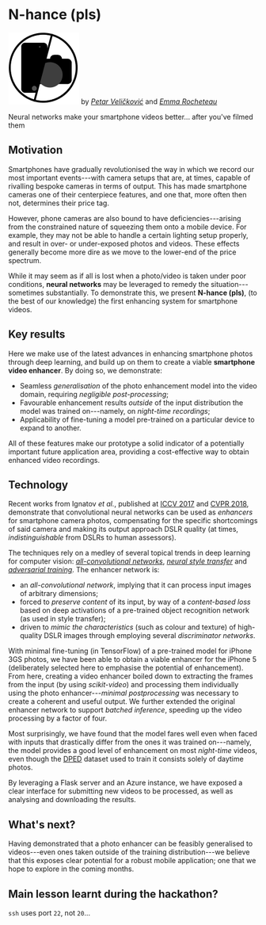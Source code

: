 # N-hance (pls)

[![](https://raw.githubusercontent.com/PetarV-/n-hance-pls/master/nhance-logo.png?token=AD_VHKroPhUIuDGY0ynsT4sT6WkL1aq-ks5cTU18wA%3D%3D)](https://nodesource.com/products/nsolid)
by [_Petar Veličković_](https://github.com/PetarV-) and [_Emma Rocheteau_](https://github.com/EmmaRocheteau)

Neural networks make your smartphone videos better... after you've filmed them

## Motivation

Smartphones have gradually revolutionised the way in which we record our most important events---with camera setups that are, at times, capable of rivalling bespoke cameras in terms of output. This has made smartphone cameras one of their centerpiece features, and one that, more often then not, determines their price tag.

However, phone cameras are also bound to have deficiencies---arising from the constrained nature of squeezing them onto a mobile device. For example, they may not be able to handle a certain lighting setup properly, and result in over- or under-exposed photos and videos. These effects generally become more dire as we move to the lower-end of the price spectrum.

While it may seem as if all is lost when a photo/video is taken under poor conditions, **neural networks** may be leveraged to remedy the situation---sometimes substantially. To demonstrate this, we present **N-hance (pls)**, (to the best of our knowledge) the first enhancing system for smartphone videos.

## Key results

Here we make use of the latest advances in enhancing smartphone photos through deep learning, and build up on them to create a viable **smartphone video enhancer**. By doing so, we demonstrate:
- Seamless _generalisation_ of the photo enhancement model into the video domain, requiring _negligible post-processing_;
- Favourable enhancement results _outside_ of the input distribution the model was trained on---namely, on _night-time recordings_;
- Applicability of fine-tuning a model pre-trained on a particular device to expand to another.

All of these features make our prototype a solid indicator of a potentially important future application area, providing a cost-effective way to obtain enhanced video recordings.

## Technology

Recent works from Ignatov _et al._, published at [ICCV 2017](https://www.vision.ee.ethz.ch/~ihnatova/index.html) and [CVPR 2018](https://www.vision.ee.ethz.ch/~ihnatova/wespe.html), demonstrate that convolutional neural networks can be used as _enhancers_ for smartphone camera photos, compensating for the specific shortcomings of said camera and making its output approach DSLR quality (at times, _indistinguishable_ from DSLRs to human assessors).

The techniques rely on a medley of several topical trends in deep learning for computer vision: [_all-convolutional networks_](https://arxiv.org/abs/1412.6806), [_neural style transfer_](https://arxiv.org/abs/1508.06576) and [_adversarial training_](https://arxiv.org/abs/1406.2661). The enhancer network is:
- an _all-convolutional network_, implying that it can process input images of arbitrary dimensions;
- forced to _preserve content_ of its input, by way of a _content-based loss_ based on deep activations of a pre-trained object recognition network (as used in style transfer);
- driven to _mimic the characteristics_ (such as colour and texture) of high-quality DSLR images through employing several _discriminator networks_.

With minimal fine-tuning (in TensorFlow) of a pre-trained model for iPhone 3GS photos, we have been able to obtain a viable enhancer for the iPhone 5 (deliberately selected here to emphasise the potential of enhancement). From here, creating a video enhancer boiled down to extracting the frames from the input (by using _scikit-video_) and processing them individually using the photo enhancer---_minimal postprocessing_ was necessary to create a coherent and useful output. We further extended the original enhancer network to support _batched inference_, speeding up the video processing by a factor of four.

Most surprisingly, we have found that the model fares well even when faced with inputs that drastically differ from the ones it was trained on---namely, the model provides a good level of enhancement on most _night-time_ videos, even though the [DPED](https://www.vision.ee.ethz.ch/~ihnatova/index.html) dataset used to train it consists solely of daytime photos.

By leveraging a Flask server and an Azure instance, we have exposed a clear interface for submitting new videos to be processed, as well as analysing and downloading the results.

## What's next?
Having demonstrated that a photo enhancer can be feasibly generalised to videos---even ones taken outside of the training distribution---we believe that this exposes clear potential for a robust mobile application; one that we hope to explore in the coming months.

## Main lesson learnt during the hackathon?
`ssh` uses port `22`, not `20`...


